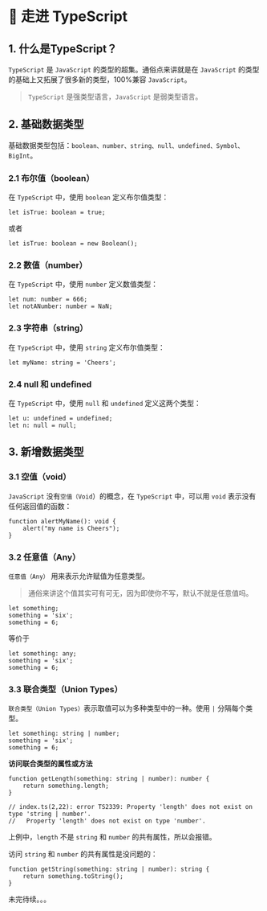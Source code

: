 # 🌈 走进 TypeScript

## 1. 什么是TypeScript？

`TypeScript` 是 `JavaScript` 的类型的超集。通俗点来讲就是在 `JavaScript` 的类型的基础上又拓展了很多新的类型，100%兼容 `JavaScript`。
> `TypeScript` 是强类型语言，`JavaScript` 是弱类型语言。

## 2. 基础数据类型

基础数据类型包括：`boolean、number、string、null、undefined、Symbol、BigInt`。

### 2.1 布尔值（boolean） 

在 `TypeScript` 中，使用 `boolean` 定义布尔值类型：

```
let isTrue: boolean = true;
```

或者 

```
let isTrue: boolean = new Boolean();
```

### 2.2 数值（number）

在 `TypeScript` 中，使用 `number` 定义数值类型：

```
let num: number = 666;
let notANumber: number = NaN;
```

### 2.3 字符串（string）

在 `TypeScript` 中，使用 `string` 定义布尔值类型：

```
let myName: string = 'Cheers';
```

### 2.4 null 和 undefined

在 `TypeScript` 中，使用 `null` 和 `undefined` 定义这两个类型：

```
let u: undefined = undefined;
let n: null = null;
```

## 3. 新增数据类型

### 3.1 空值（void）

`JavaScript` 没有`空值（Void`）的概念，在 `TypeScript` 中，可以用 `void` 表示没有任何返回值的函数：

```
function alertMyName(): void {
	alert("my name is Cheers");
}
```

### 3.2 任意值（Any）

`任意值（Any）` 用来表示允许赋值为任意类型。
> 通俗来讲这个值其实可有可无，因为即使你不写，默认不就是任意值吗。

```
let something;
something = 'six';
something = 6;
```
等价于
```
let something: any;
something = 'six';
something = 6;
```

### 3.3 联合类型（Union Types）

`联合类型（Union Types）`表示取值可以为多种类型中的一种。使用 `|` 分隔每个类型。

```
let something: string | number;
something = 'six';
something = 6;
```

**访问联合类型的属性或方法**

```
function getLength(something: string | number): number {
    return something.length;
}

// index.ts(2,22): error TS2339: Property 'length' does not exist on type 'string | number'.
//   Property 'length' does not exist on type 'number'.
```

上例中，`length` 不是 `string` 和 `number` 的共有属性，所以会报错。

访问 `string` 和 `number` 的共有属性是没问题的：

```
function getString(something: string | number): string {
    return something.toString();
}
```

未完待续。。。


